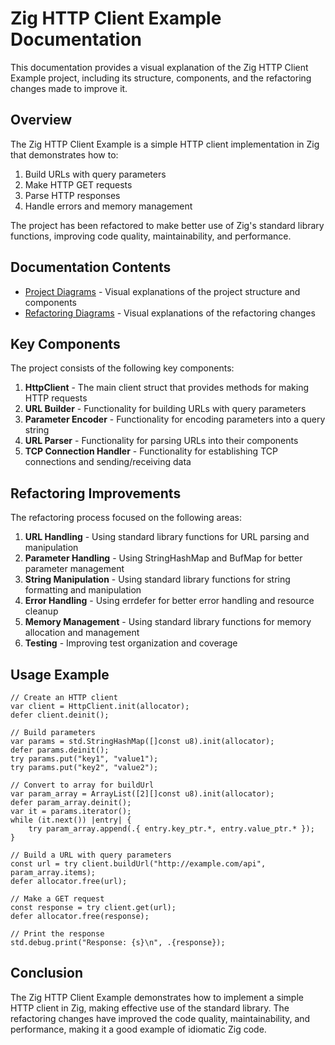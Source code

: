 # Zig HTTP Client Example Documentation

This documentation provides a visual explanation of the Zig HTTP Client Example project, including its structure, components, and the refactoring changes made to improve it.

## Overview

The Zig HTTP Client Example is a simple HTTP client implementation in Zig that demonstrates how to:

1. Build URLs with query parameters
2. Make HTTP GET requests
3. Parse HTTP responses
4. Handle errors and memory management

The project has been refactored to make better use of Zig's standard library functions, improving code quality, maintainability, and performance.

## Documentation Contents

- [Project Diagrams](project_diagrams.md) - Visual explanations of the project structure and components
- [Refactoring Diagrams](refactoring_diagrams.md) - Visual explanations of the refactoring changes

## Key Components

The project consists of the following key components:

1. **HttpClient** - The main client struct that provides methods for making HTTP requests
2. **URL Builder** - Functionality for building URLs with query parameters
3. **Parameter Encoder** - Functionality for encoding parameters into a query string
4. **URL Parser** - Functionality for parsing URLs into their components
5. **TCP Connection Handler** - Functionality for establishing TCP connections and sending/receiving data

## Refactoring Improvements

The refactoring process focused on the following areas:

1. **URL Handling** - Using standard library functions for URL parsing and manipulation
2. **Parameter Handling** - Using StringHashMap and BufMap for better parameter management
3. **String Manipulation** - Using standard library functions for string formatting and manipulation
4. **Error Handling** - Using errdefer for better error handling and resource cleanup
5. **Memory Management** - Using standard library functions for memory allocation and management
6. **Testing** - Improving test organization and coverage

## Usage Example

```zig
// Create an HTTP client
var client = HttpClient.init(allocator);
defer client.deinit();

// Build parameters
var params = std.StringHashMap([]const u8).init(allocator);
defer params.deinit();
try params.put("key1", "value1");
try params.put("key2", "value2");

// Convert to array for buildUrl
var param_array = ArrayList([2][]const u8).init(allocator);
defer param_array.deinit();
var it = params.iterator();
while (it.next()) |entry| {
    try param_array.append(.{ entry.key_ptr.*, entry.value_ptr.* });
}

// Build a URL with query parameters
const url = try client.buildUrl("http://example.com/api", param_array.items);
defer allocator.free(url);

// Make a GET request
const response = try client.get(url);
defer allocator.free(response);

// Print the response
std.debug.print("Response: {s}\n", .{response});
```

## Conclusion

The Zig HTTP Client Example demonstrates how to implement a simple HTTP client in Zig, making effective use of the standard library. The refactoring changes have improved the code quality, maintainability, and performance, making it a good example of idiomatic Zig code.
